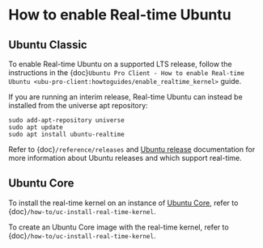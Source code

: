 # How to enable Real-time Ubuntu

## Ubuntu Classic

To enable Real-time Ubuntu on a supported LTS release, follow the instructions in the {doc}`Ubuntu Pro Client - How to enable Real-time Ubuntu <ubu-pro-client:howtoguides/enable_realtime_kernel>` guide.

If you are running an interim release, Real-time Ubuntu can instead be installed from the universe apt repository:

```shell
sudo add-apt-repository universe
sudo apt update
sudo apt install ubuntu-realtime
```

Refer to {doc}`/reference/releases` and [Ubuntu release](https://ubuntu.com/about/release-cycle) documentation for more information about Ubuntu releases and which support real-time.

## Ubuntu Core

To install the real-time kernel on an instance of [Ubuntu Core](https://ubuntu.com/core), refer to {doc}`/how-to/uc-install-real-time-kernel`.

To create an Ubuntu Core image with the real-time kernel, refer to {doc}`/how-to/uc-install-real-time-kernel`.
